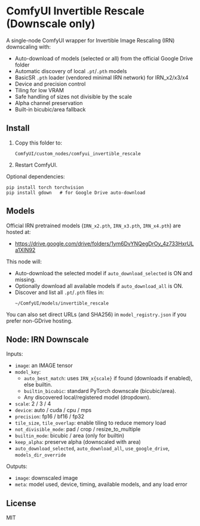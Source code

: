 # ComfyUI Invertible Rescale (Downscale only)

A single-node ComfyUI wrapper for Invertible Image Rescaling (IRN) downscaling with:
- Auto-download of models (selected or all) from the official Google Drive folder
- Automatic discovery of local `.pt`/`.pth` models
- BasicSR `.pth` loader (vendored minimal IRN network) for IRN_x2/x3/x4
- Device and precision control
- Tiling for low VRAM
- Safe handling of sizes not divisible by the scale
- Alpha channel preservation
- Built-in bicubic/area fallback

## Install

1. Copy this folder to:
   ```
   ComfyUI/custom_nodes/comfyui_invertible_rescale
   ```
2. Restart ComfyUI.

Optional dependencies:
```
pip install torch torchvision
pip install gdown   # for Google Drive auto-download
```

## Models

Official IRN pretrained models (`IRN_x2.pth`, `IRN_x3.pth`, `IRN_x4.pth`) are hosted at:
- https://drive.google.com/drive/folders/1ym6DvYNQegDrOy_4z733HxrULa1XIN92

This node will:
- Auto-download the selected model if `auto_download_selected` is ON and missing.
- Optionally download all available models if `auto_download_all` is ON.
- Discover and list all `.pt`/`.pth` files in:
  ```
  ~/ComfyUI/models/invertible_rescale
  ```

You can also set direct URLs (and SHA256) in `model_registry.json` if you prefer non-GDrive hosting.

## Node: IRN Downscale

Inputs:
- `image`: an IMAGE tensor
- `model_key`:
  - `auto_best_match`: uses `IRN_x{scale}` if found (downloads if enabled), else builtin.
  - `builtin_bicubic`: standard PyTorch downscale (bicubic/area).
  - Any discovered local/registered model (dropdown).
- `scale`: 2 / 3 / 4
- `device`: auto / cuda / cpu / mps
- `precision`: fp16 / bf16 / fp32
- `tile_size`, `tile_overlap`: enable tiling to reduce memory load
- `not_divisible_mode`: pad / crop / resize_to_multiple
- `builtin_mode`: bicubic / area (only for builtin)
- `keep_alpha`: preserve alpha (downscaled with area)
- `auto_download_selected`, `auto_download_all`, `use_google_drive`, `models_dir_override`

Outputs:
- `image`: downscaled image
- `meta`: model used, device, timing, available models, and any load error

## License

MIT
